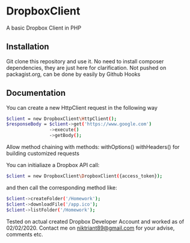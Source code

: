 # DropboxClient
A basic Dropbox Client in PHP

## Installation
Git clone this repository and use it.
No need to install composer dependencies, they are just here for clarification.
Not pushed on packagist.org, can be done by easily by Github Hooks


## Documentation
You can create a new HttpClient request in the following way
```bash
$client = new DropboxClient\HttpClient();
$responseBody = $client->get('https://www.google.com')
                ->execute()
                ->getBody();

```
Allow method chaining with methods:
withOptions()
withHeaders()
for building customized requests

You can initialiaze a Dropbox API call:

```bash
$client = new DropboxClient\DropboxClient({access_token});
```
and then call the corresponding method like:
```bash
$client->createFolder('/Homework');
$client->downloadFile('/app.ico');
$client->listFolder('/Homework');
```

Tested on actual created Dropbox Developer Account and worked
as of 02/02/2020.
Contact me on niktriant89@gmail.com for your advise, comments etc.
